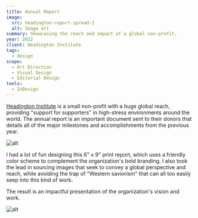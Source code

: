 ```yaml
---
title: Annual Report
image:
  src: headington-report-spread-2
  alt: Image alt
summary: Showcasing the reach and impact of a global non-profit.
year: 2022
client: Headington Institute
tags:
  - design
scope:
  - Art Direction
  - Visual Design
  - Editorial Design
tools:
  - InDesign
---
```


[Headington Institute](https://headington-institute.org/) is a small non-profit with a huge global reach, providing "support for supporters" in high-stress environments around the world. The annual report is an important document sent to their donors that details all of the major milestones and accomplishments from the previous year.

![alt](../../../img/projects/headington-report-spread-3-regular.webp)

I had a lot of fun designing this 6" x 9" print report, which uses a friendly color scheme to complement the organization's bold branding. I also took the lead in sourcing images that seek to convey a global perspective and reach, while avoiding the trap of "Western saviorism" that can all too easily seep into this kind of work.

The result is an impactful presentation of the organization's vision and work.

![alt](../../../img/projects/headington-report-cover-regular.webp)
